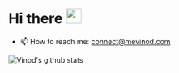# Hi there <img src="https://raw.githubusercontent.com/MartinHeinz/MartinHeinz/master/wave.gif" width="30px">

- 📫 How to reach me: connect@mevinod.com

![Vinod's github stats](https://github-readme-stats.vercel.app/api?username=mevinod&show_icons=true&theme=radical)

